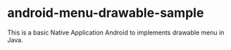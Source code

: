 # android-menu-drawable-sample
This is a basic Native Application Android to implements drawable menu in Java.
